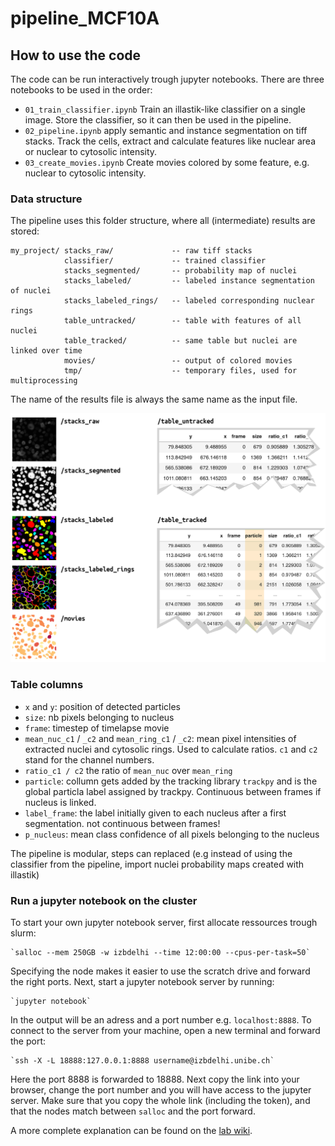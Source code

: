 # pipeline_MCF10A

## How to use the code
The code can be run interactively trough jupyter notebooks. There are three notebooks to be used in the order:
* `01_train_classifier.ipynb` Train an illastik-like classifier on a single image. Store the classifier, so it can then be used in the pipeline.
* `02_pipeline.ipynb` apply semantic and instance segmentation on tiff stacks. Track the cells, extract and calculate features like nuclear area or nuclear to cytosolic intensity.
* `03_create_movies.ipynb` Create movies colored by some feature, e.g. nuclear to cytosolic intensity.

### Data structure
The pipeline uses this folder structure, where all (intermediate) results are stored:
```
my_project/ stacks_raw/             -- raw tiff stacks
            classifier/             -- trained classifier
            stacks_segmented/       -- probability map of nuclei
            stacks_labeled/         -- labeled instance segmentation of nuclei
            stacks_labeled_rings/   -- labeled corresponding nuclear rings
            table_untracked/        -- table with features of all nuclei
            table_tracked/          -- same table but nuclei are linked over time
            movies/                 -- output of colored movies
            tmp/                    -- temporary files, used for multiprocessing
```
The name of the results file is always the same name as the input file.

![Overview of all output files](/readme_figures/overview.png)

### Table columns
- `x` and `y`: position of detected particles
- `size`: nb pixels belonging to nucleus
- `frame`: timestep of timelapse movie
- `mean_nuc_c1` / `_c2` and `mean_ring_c1` / `_c2`: mean pixel intensities of extracted nuclei and cytosolic rings. Used to calculate ratios. `c1` and `c2` stand for the channel numbers.
- `ratio_c1 / c2` the  ratio of `mean_nuc` over `mean_ring`
- `particle`: collumn gets added by the tracking library `trackpy` and is the global particla label assigned by trackpy. Continuous between frames if nucleus is linked.
- `label_frame`: the label initially given to each nucleus after a first segmentation. not continuous between frames!
- `p_nucleus`: mean class confidence of all pixels belonging to the nucleus

The pipeline is modular, steps can replaced (e.g instead of using the classifier from the pipeline, import nuclei probability maps created with illastik)

### Run a jupyter notebook on the cluster
To start your own jupyter notebook server, first allocate ressources trough slurm:

    `salloc --mem 250GB -w izbdelhi --time 12:00:00 --cpus-per-task=50`
Specifying the node makes it easier to use the scratch drive and forward the right ports. 
Next, start a jupyter notebook server by running:

    `jupyter notebook`

In the output will be an adress and a port number e.g. `localhost:8888`. To connect to the server from your machine, open a new terminal and forward the port:

    `ssh -X -L 18888:127.0.0.1:8888 username@izbdelhi.unibe.ch`

Here the port 8888 is forwarded to 18888.
Next copy the link into your browser, change the port number and you will have access to the jupyter server.
Make sure that you copy the whole link (including the token), and that the nodes match between `salloc` and the port forward.

A more complete explanation can be found on the [lab wiki](http://pertzlab.unibe.ch/doku.php?id=wiki:other_software). 
